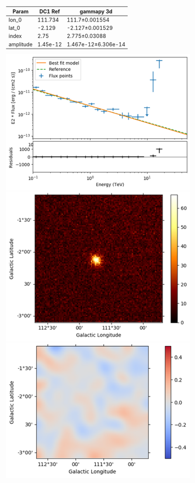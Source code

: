 <html>
 <head>
  <meta charset="utf-8"/>
  <meta content="text/html;charset=UTF-8" http-equiv="Content-type"/>
 </head>
 <body>
  <table>
   <thead>
    <tr>
     <th>Param</th>
     <th>DC1 Ref</th>
     <th>gammapy 3d</th>
    </tr>
   </thead>
   <tr>
    <td>lon_0</td>
    <td>111.734</td>
    <td>111.7±0.001554</td>
   </tr>
   <tr>
    <td>lat_0</td>
    <td>-2.129</td>
    <td>-2.127±0.001529</td>
   </tr>
   <tr>
    <td>index</td>
    <td>2.75</td>
    <td>2.775±0.03088</td>
   </tr>
   <tr>
    <td>amplitude</td>
    <td>1.45e-12</td>
    <td>1.467e-12±6.306e-14</td>
   </tr>
  </table>
 </body>
</html>


 ![Spectra](cas_a_fluxpoints.png)
 ![Excess map](cas_a_counts.png)
 ![Residual map](cas_a_residuals.png)

